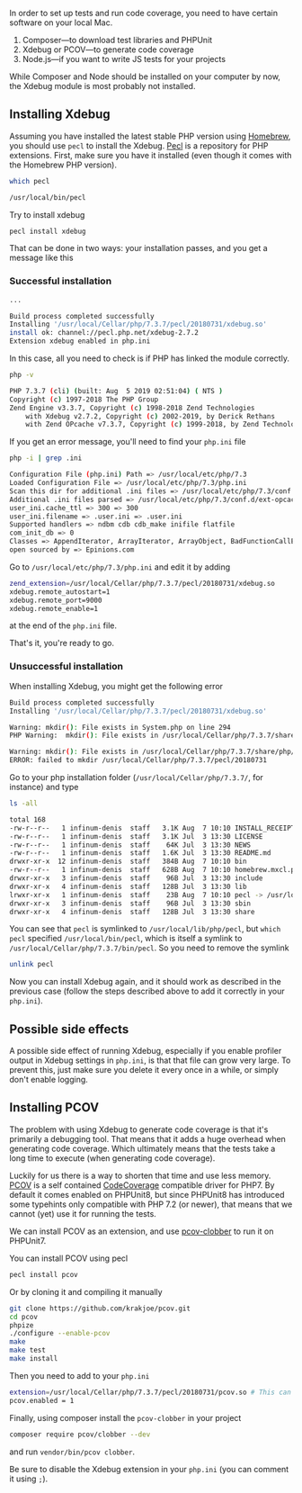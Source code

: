 In order to set up tests and run code coverage, you need to have certain software on your local Mac.

1. Composer—to download test libraries and PHPUnit
2. Xdebug or PCOV—to generate code coverage
3. Node.js—if you want to write JS tests for your projects

While Composer and Node should be installed on your computer by now, the Xdebug module is most probably not installed.

## Installing Xdebug

Assuming you have installed the latest stable PHP version using [Homebrew](https://brew.sh/), you should use `pecl` to install the Xdebug. [Pecl](https://pecl.php.net/) is a repository for PHP extensions. First, make sure you have it installed (even though it comes with the Homebrew PHP version).

```bash
which pecl

/usr/local/bin/pecl
```

Try to install xdebug

```bash
pecl install xdebug
```

That can be done in two ways: your installation passes, and you get a message like this

### Successful installation

```bash
...

Build process completed successfully
Installing '/usr/local/Cellar/php/7.3.7/pecl/20180731/xdebug.so'
install ok: channel://pecl.php.net/xdebug-2.7.2
Extension xdebug enabled in php.ini
```

In this case, all you need to check is if PHP has linked the module correctly.

```bash
php -v

PHP 7.3.7 (cli) (built: Aug  5 2019 02:51:04) ( NTS )
Copyright (c) 1997-2018 The PHP Group
Zend Engine v3.3.7, Copyright (c) 1998-2018 Zend Technologies
    with Xdebug v2.7.2, Copyright (c) 2002-2019, by Derick Rethans
    with Zend OPcache v7.3.7, Copyright (c) 1999-2018, by Zend Technologies
```

If you get an error message, you'll need to find your `php.ini` file

```bash
php -i | grep .ini

Configuration File (php.ini) Path => /usr/local/etc/php/7.3
Loaded Configuration File => /usr/local/etc/php/7.3/php.ini
Scan this dir for additional .ini files => /usr/local/etc/php/7.3/conf.d
Additional .ini files parsed => /usr/local/etc/php/7.3/conf.d/ext-opcache.ini
user_ini.cache_ttl => 300 => 300
user_ini.filename => .user.ini => .user.ini
Supported handlers => ndbm cdb cdb_make inifile flatfile
com_init_db => 0
Classes => AppendIterator, ArrayIterator, ArrayObject, BadFunctionCallException, BadMethodCallException, CachingIterator, CallbackFilterIterator, DirectoryIterator, DomainException, EmptyIterator, FilesystemIterator, FilterIterator, GlobIterator, InfiniteIterator, InvalidArgumentException, IteratorIterator, LengthException, LimitIterator, LogicException, MultipleIterator, NoRewindIterator, OutOfBoundsException, OutOfRangeException, OverflowException, ParentIterator, RangeException, RecursiveArrayIterator, RecursiveCachingIterator, RecursiveCallbackFilterIterator, RecursiveDirectoryIterator, RecursiveFilterIterator, RecursiveIteratorIterator, RecursiveRegexIterator, RecursiveTreeIterator, RegexIterator, RuntimeException, SplDoublyLinkedList, SplFileInfo, SplFileObject, SplFixedArray, SplHeap, SplMinHeap, SplMaxHeap, SplObjectStorage, SplPriorityQueue, SplQueue, SplStack, SplTempFileObject, UnderflowException, UnexpectedValueException
open sourced by => Epinions.com
```

Go to `/usr/local/etc/php/7.3/php.ini` and edit it by adding

```bash
zend_extension=/usr/local/Cellar/php/7.3.7/pecl/20180731/xdebug.so
xdebug.remote_autostart=1
xdebug.remote_port=9000
xdebug.remote_enable=1
```

at the end of the `php.ini` file.

That's it, you're ready to go.

### Unsuccessful installation

When installing Xdebug, you might get the following error

```bash
Build process completed successfully
Installing '/usr/local/Cellar/php/7.3.7/pecl/20180731/xdebug.so'

Warning: mkdir(): File exists in System.php on line 294
PHP Warning:  mkdir(): File exists in /usr/local/Cellar/php/7.3.7/share/php/pear/System.php on line 294

Warning: mkdir(): File exists in /usr/local/Cellar/php/7.3.7/share/php/pear/System.php on line 294
ERROR: failed to mkdir /usr/local/Cellar/php/7.3.7/pecl/20180731
```

Go to your php installation folder (`/usr/local/Cellar/php/7.3.7/`, for instance) and type

```bash
ls -all

total 168
-rw-r--r--   1 infinum-denis  staff   3.1K Aug  7 10:10 INSTALL_RECEIPT.json
-rw-r--r--   1 infinum-denis  staff   3.1K Jul  3 13:30 LICENSE
-rw-r--r--   1 infinum-denis  staff    64K Jul  3 13:30 NEWS
-rw-r--r--   1 infinum-denis  staff   1.6K Jul  3 13:30 README.md
drwxr-xr-x  12 infinum-denis  staff   384B Aug  7 10:10 bin
-rw-r--r--   1 infinum-denis  staff   628B Aug  7 10:10 homebrew.mxcl.php.plist
drwxr-xr-x   3 infinum-denis  staff    96B Jul  3 13:30 include
drwxr-xr-x   4 infinum-denis  staff   128B Jul  3 13:30 lib
lrwxr-xr-x   1 infinum-denis  staff    23B Aug  7 10:10 pecl -> /usr/local/lib/php/pecl
drwxr-xr-x   3 infinum-denis  staff    96B Jul  3 13:30 sbin
drwxr-xr-x   4 infinum-denis  staff   128B Jul  3 13:30 share
```

You can see that `pecl` is symlinked to `/usr/local/lib/php/pecl`, but `which pecl` specified `/usr/local/bin/pecl`, which is itself a symlink to `/usr/local/Cellar/php/7.3.7/bin/pecl`. So you need to remove the symlink

```bash
unlink pecl
```

Now you can install Xdebug again, and it should work as described in the previous case (follow the steps described above to add it correctly in your `php.ini`).

## Possible side effects

A possible side effect of running Xdebug, especially if you enable profiler output in Xdebug settings in `php.ini`, is that that file can grow very large. To prevent this, just make sure you delete it every once in a while, or simply don't enable logging.

## Installing PCOV

The problem with using Xdebug to generate code coverage is that it's primarily a debugging tool. That means that it adds a huge overhead when generating code coverage. Which ultimately means that the tests take a long time to execute (when generating code coverage).

Luckily for us there is a way to shorten that time and use less memory. [PCOV](https://github.com/krakjoe/pcov) is a self contained [CodeCoverage](https://github.com/sebastianbergmann/php-code-coverage) compatible driver for PHP7. By default it comes enabled on PHPUnit8, but since PHPUnit8 has introduced some typehints only compatible with PHP 7.2 (or newer), that means that we cannot (yet) use it for running the tests.

We can install PCOV as an extension, and use [pcov-clobber](https://github.com/krakjoe/pcov-clobber) to run it on PHPUnit7.

You can install PCOV using pecl

```bash
pecl install pcov
```

Or by cloning it and compiling it manually

```bash
git clone https://github.com/krakjoe/pcov.git
cd pcov
phpize
./configure --enable-pcov
make
make test
make install
```

Then you need to add to your `php.ini`

```bash
extension=/usr/local/Cellar/php/7.3.7/pecl/20180731/pcov.so # This can vary on your system
pcov.enabled = 1
```

Finally, using composer install the `pcov-clobber` in your project

```bash
composer require pcov/clobber --dev
```

and run `vendor/bin/pcov clobber`.

Be sure to disable the Xdebug extension in your `php.ini` (you can comment it using `;`).

